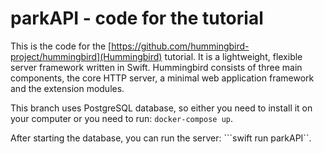 # parkAPI - code for the tutorial
This is the code for the [https://github.com/hummingbird-project/hummingbird](Hummingbird) tutorial. It is a lightweight, flexible server framework written in Swift. Hummingbird consists of three main components, the core HTTP server, a minimal web application framework and the extension modules.

This branch uses PostgreSQL database, so either you need to install it on your computer or you need to run: ```docker-compose up```.

After starting the database, you can run the server: ```swift run parkAPI``.